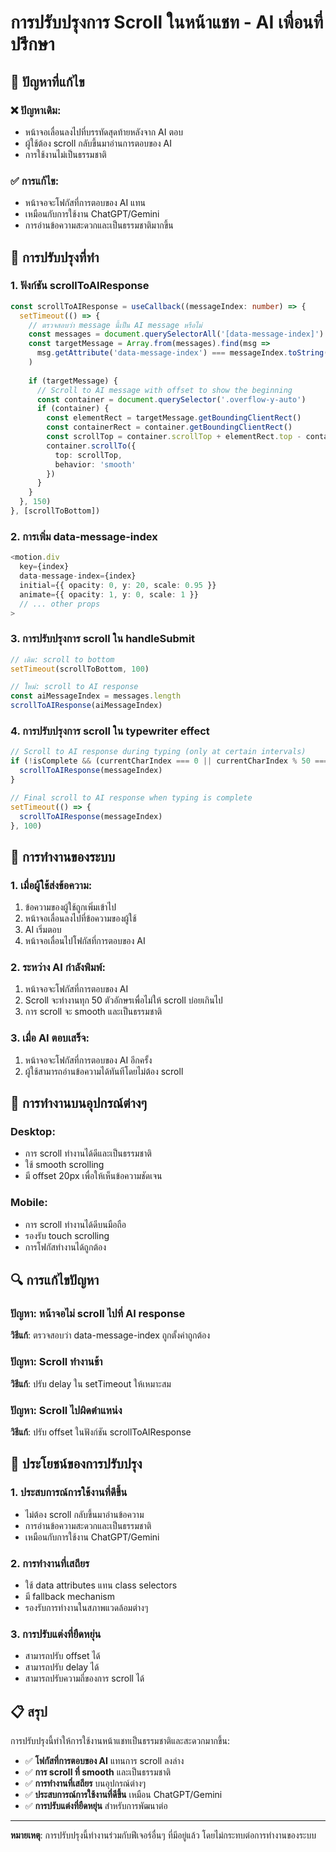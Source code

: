 # การปรับปรุงการ Scroll ในหน้าแชท - AI เพื่อนที่ปรึกษา

## 🎯 ปัญหาที่แก้ไข

### ❌ ปัญหาเดิม:
- หน้าจอเลื่อนลงไปที่บรรทัดสุดท้ายหลังจาก AI ตอบ
- ผู้ใช้ต้อง scroll กลับขึ้นมาอ่านการตอบของ AI
- การใช้งานไม่เป็นธรรมชาติ

### ✅ การแก้ไข:
- หน้าจอจะโฟกัสที่การตอบของ AI แทน
- เหมือนกับการใช้งาน ChatGPT/Gemini
- การอ่านข้อความสะดวกและเป็นธรรมชาติมากขึ้น

## 🔧 การปรับปรุงที่ทำ

### 1. **ฟังก์ชัน scrollToAIResponse**
```typescript
const scrollToAIResponse = useCallback((messageIndex: number) => {
  setTimeout(() => {
    // ตรวจสอบว่า message นี้เป็น AI message หรือไม่
    const messages = document.querySelectorAll('[data-message-index]')
    const targetMessage = Array.from(messages).find(msg => 
      msg.getAttribute('data-message-index') === messageIndex.toString()
    )
    
    if (targetMessage) {
      // Scroll to AI message with offset to show the beginning
      const container = document.querySelector('.overflow-y-auto')
      if (container) {
        const elementRect = targetMessage.getBoundingClientRect()
        const containerRect = container.getBoundingClientRect()
        const scrollTop = container.scrollTop + elementRect.top - containerRect.top - 20 // 20px offset
        container.scrollTo({
          top: scrollTop,
          behavior: 'smooth'
        })
      }
    }
  }, 150)
}, [scrollToBottom])
```

### 2. **การเพิ่ม data-message-index**
```typescript
<motion.div
  key={index}
  data-message-index={index}
  initial={{ opacity: 0, y: 20, scale: 0.95 }}
  animate={{ opacity: 1, y: 0, scale: 1 }}
  // ... other props
>
```

### 3. **การปรับปรุงการ scroll ใน handleSubmit**
```typescript
// เดิม: scroll to bottom
setTimeout(scrollToBottom, 100)

// ใหม่: scroll to AI response
const aiMessageIndex = messages.length
scrollToAIResponse(aiMessageIndex)
```

### 4. **การปรับปรุงการ scroll ใน typewriter effect**
```typescript
// Scroll to AI response during typing (only at certain intervals)
if (!isComplete && (currentCharIndex === 0 || currentCharIndex % 50 === 0)) {
  scrollToAIResponse(messageIndex)
}

// Final scroll to AI response when typing is complete
setTimeout(() => {
  scrollToAIResponse(messageIndex)
}, 100)
```

## 🎨 การทำงานของระบบ

### 1. **เมื่อผู้ใช้ส่งข้อความ:**
1. ข้อความของผู้ใช้ถูกเพิ่มเข้าไป
2. หน้าจอเลื่อนลงไปที่ข้อความของผู้ใช้
3. AI เริ่มตอบ
4. หน้าจอเลื่อนไปโฟกัสที่การตอบของ AI

### 2. **ระหว่าง AI กำลังพิมพ์:**
1. หน้าจอจะโฟกัสที่การตอบของ AI
2. Scroll จะทำงานทุก 50 ตัวอักษรเพื่อไม่ให้ scroll บ่อยเกินไป
3. การ scroll จะ smooth และเป็นธรรมชาติ

### 3. **เมื่อ AI ตอบเสร็จ:**
1. หน้าจอจะโฟกัสที่การตอบของ AI อีกครั้ง
2. ผู้ใช้สามารถอ่านข้อความได้ทันทีโดยไม่ต้อง scroll

## 📱 การทำงานบนอุปกรณ์ต่างๆ

### Desktop:
- การ scroll ทำงานได้ดีและเป็นธรรมชาติ
- ใช้ smooth scrolling
- มี offset 20px เพื่อให้เห็นข้อความชัดเจน

### Mobile:
- การ scroll ทำงานได้ดีบนมือถือ
- รองรับ touch scrolling
- การโฟกัสทำงานได้ถูกต้อง

## 🔍 การแก้ไขปัญหา

### ปัญหา: หน้าจอไม่ scroll ไปที่ AI response
**วิธีแก้**: ตรวจสอบว่า data-message-index ถูกตั้งค่าถูกต้อง

### ปัญหา: Scroll ทำงานช้า
**วิธีแก้**: ปรับ delay ใน setTimeout ให้เหมาะสม

### ปัญหา: Scroll ไปผิดตำแหน่ง
**วิธีแก้**: ปรับ offset ในฟังก์ชัน scrollToAIResponse

## 🚀 ประโยชน์ของการปรับปรุง

### 1. **ประสบการณ์การใช้งานที่ดีขึ้น**
- ไม่ต้อง scroll กลับขึ้นมาอ่านข้อความ
- การอ่านข้อความสะดวกและเป็นธรรมชาติ
- เหมือนกับการใช้งาน ChatGPT/Gemini

### 2. **การทำงานที่เสถียร**
- ใช้ data attributes แทน class selectors
- มี fallback mechanism
- รองรับการทำงานในสภาพแวดล้อมต่างๆ

### 3. **การปรับแต่งที่ยืดหยุ่น**
- สามารถปรับ offset ได้
- สามารถปรับ delay ได้
- สามารถปรับความถี่ของการ scroll ได้

## 📋 สรุป

การปรับปรุงนี้ทำให้การใช้งานหน้าแชทเป็นธรรมชาติและสะดวกมากขึ้น:

- ✅ **โฟกัสที่การตอบของ AI** แทนการ scroll ลงล่าง
- ✅ **การ scroll ที่ smooth** และเป็นธรรมชาติ
- ✅ **การทำงานที่เสถียร** บนอุปกรณ์ต่างๆ
- ✅ **ประสบการณ์การใช้งานที่ดีขึ้น** เหมือน ChatGPT/Gemini
- ✅ **การปรับแต่งที่ยืดหยุ่น** สำหรับการพัฒนาต่อ

---

**หมายเหตุ**: การปรับปรุงนี้ทำงานร่วมกับฟีเจอร์อื่นๆ ที่มีอยู่แล้ว โดยไม่กระทบต่อการทำงานของระบบ 
